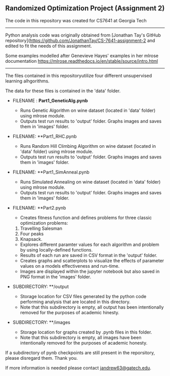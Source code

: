 
## Randomized Optimization Project (Assignment 2)
The code in this repository was created for CS7641 at Georgia Tech


***
Python analysis code was originally obtained from [Jonathan Tay's GitHub repository](https://github.com/JonathanTay/CS-7641-assignment-2 and edited to fit the needs of this assignment.

Some examples modelled after Genevieve Hayes' examples in her mlrose documentation
https://mlrose.readthedocs.io/en/stable/source/intro.html 
***

The files contained in this repositoryutilize four different unsupervised learning alhgorithms.

The data for these files is contained in the 'data' folder.

- FILENAME : **Part1_GeneticAlg.pynb**
  * Runs Genetic Algorithm on wine dataset (located in 'data' folder) using mlrose module. 
  * Outputs test run results to 'output' folder. Graphs images and saves them in 'images' folder.

- FILENAME: **Part1_RHC.pynb
  * Runs Random Hill Climbing Algorithm on wine dataset (located in 'data' folder) using mlrose module. 
  * Outputs test run results to 'output' folder. Graphs images and saves them in 'images' folder.

- FILENAME: **Part1_SimAnneal.pynb
  * Runs Simulated Annealing on wine dataset (located in 'data' folder) using mlrose module. 
  * Outputs test run results to 'output' folder. Graphs images and saves them in 'images' folder.

- FILENAME: **Part2.pynb
  * Creates fitness function and defines problems for three classic optimization problems: 
   1) Travelling Salesman
   2) Four peaks
   3) Knapsack. 
  * Explores different paramter values for each algorithm and problem by using locally-defined functions. 
  * Results of each run are saved in CSV format in the 'output' folder.
  * Creates graphs and scatterplots to visualize the effects of parameter values on a models effectiveness and run-time.    
  * Images are displayed within the jupyter notebook but also saved in PNG format in the 'images' folder. 

- SUBDIRECTORY: **/output 
  * Storage location for CSV files generated by the python code performing analysis that are located in this directory. 
  * Note that this subdirectory is empty, all output has been intentionally removed for the purposes of academic hinesty.

- SUBDIRECTORY: **/images
  * Storage location for graphs created by .pynb files in this folder. 
  * Note that this subdirectory is empty, all images have been intentionally removed for the purposes of academic honesty.

If a subdirectory of pynb checkpoints are still present in the reporsitory, please disregard them. Thank you.

If more information is needed please contact jandrew63@gatech.edu.


